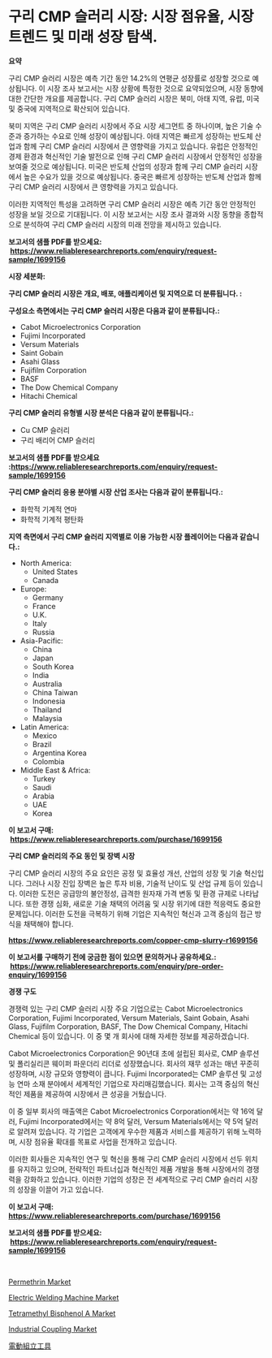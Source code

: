 <p><h1>구리 CMP 슬러리 시장: 시장 점유율, 시장 트렌드 및 미래 성장 탐색.</h1></p><p><strong>요약</strong></p>
<p><p>구리 CMP 슬러리 시장은 예측 기간 동안 14.2%의 연평균 성장률로 성장할 것으로 예상됩니다. 이 시장 조사 보고서는 시장 상황에 특정한 것으로 요약되었으며, 시장 동향에 대한 간단한 개요를 제공합니다. 구리 CMP 슬러리 시장은 북미, 아태 지역, 유럽, 미국 및 중국에 지역적으로 확산되어 있습니다.</p><p>북미 지역은 구리 CMP 슬러리 시장에서 주요 시장 세그먼트 중 하나이며, 높은 기술 수준과 증가하는 수요로 인해 성장이 예상됩니다. 아태 지역은 빠르게 성장하는 반도체 산업과 함께 구리 CMP 슬러리 시장에서 큰 영향력을 가지고 있습니다. 유럽은 안정적인 경제 환경과 혁신적인 기술 발전으로 인해 구리 CMP 슬러리 시장에서 안정적인 성장을 보여줄 것으로 예상됩니다. 미국은 반도체 산업의 성장과 함께 구리 CMP 슬러리 시장에서 높은 수요가 있을 것으로 예상됩니다. 중국은 빠르게 성장하는 반도체 산업과 함께 구리 CMP 슬러리 시장에서 큰 영향력을 가지고 있습니다.</p><p>이러한 지역적인 특성을 고려하면 구리 CMP 슬러리 시장은 예측 기간 동안 안정적인 성장을 보일 것으로 기대됩니다. 이 시장 보고서는 시장 조사 결과와 시장 동향을 종합적으로 분석하여 구리 CMP 슬러리 시장의 미래 전망을 제시하고 있습니다.</p></p>
<p><strong>보고서의 샘플 PDF를 받으세요: &nbsp;<a href="https://www.reliableresearchreports.com/enquiry/request-sample/1699156">https://www.reliableresearchreports.com/enquiry/request-sample/1699156</a></strong></p>
<p><strong>시장 세분화:</strong></p>
<p><strong> 구리 CMP 슬러리 시장은 개요, 배포, 애플리케이션 및 지역으로 더 분류됩니다. :</strong></p>
<p><strong>구성요소 측면에서는 구리 CMP 슬러리 시장은 다음과 같이 분류됩니다.:</strong></p>
<p><ul><li>Cabot Microelectronics Corporation</li><li>Fujimi Incorporated</li><li>Versum Materials</li><li>Saint Gobain</li><li>Asahi Glass</li><li>Fujifilm Corporation</li><li>BASF</li><li>The Dow Chemical Company</li><li>Hitachi Chemical</li></ul></p>
<p><strong> 구리 CMP 슬러리 유형별 시장 분석은 다음과 같이 분류됩니다.:</strong></p>
<p><ul><li>Cu CMP 슬러리</li><li>구리 배리어 CMP 슬러리</li></ul></p>
<p><strong>보고서의 샘플 PDF를 받으세요 :<a href="https://www.reliableresearchreports.com/enquiry/request-sample/1699156">https://www.reliableresearchreports.com/enquiry/request-sample/1699156</a></strong></p>
<p><strong> 구리 CMP 슬러리 응용 분야별 시장 산업 조사는 다음과 같이 분류됩니다.:</strong></p>
<p><ul><li>화학적 기계적 연마</li><li>화학적 기계적 평탄화</li></ul></p>
<p><strong>지역 측면에서 구리 CMP 슬러리 지역별로 이용 가능한 시장 플레이어는 다음과 같습니다.:</strong></p>
<p><ul>
    <li>
        North America:
        <ul>
            <li>United States</li>
            <li>Canada</li>
        </ul>
    </li>
    <li>
        Europe:
        <ul>
            <li>Germany</li>
            <li>France</li>
            <li>U.K.</li>
            <li>Italy</li>
            <li>Russia</li>
        </ul>
    </li>
    <li>
        Asia-Pacific:
        <ul>
            <li>China</li>
            <li>Japan</li>
            <li>South Korea</li>
            <li>India</li>
            <li>Australia</li>
            <li>China Taiwan</li>
            <li>Indonesia</li>
            <li>Thailand</li>
            <li>Malaysia</li>
        </ul>
    </li>
    <li>
        Latin America:
        <ul>
            <li>Mexico</li>
            <li>Brazil</li>
            <li>Argentina Korea</li>
            <li>Colombia</li>
        </ul>
    </li>
    <li>
        Middle East & Africa:
        <ul>
            <li>Turkey</li>
            <li>Saudi</li>
            <li>Arabia</li>
            <li>UAE</li>
            <li>Korea</li>
        </ul>
    </li>
    </ul></p>
<p><strong>이 보고서 구매: &nbsp;<a href="https://www.reliableresearchreports.com/purchase/1699156">https://www.reliableresearchreports.com/purchase/1699156</a></strong></p>
<p><strong>구리 CMP 슬러리의 주요 동인 및 장벽 시장</strong></p>
<p><p>구리 CMP 슬러리 시장의 주요 요인은 공정 및 효율성 개선, 산업의 성장 및 기술 혁신입니다. 그러나 시장 진입 장벽은 높은 투자 비용, 기술적 난이도 및 산업 규제 등이 있습니다. 이러한 도전은 공급망의 불안정성, 급격한 원자재 가격 변동 및 환경 규제로 나타납니다. 또한 경쟁 심화, 새로운 기술 채택의 어려움 및 시장 위기에 대한 적응력도 중요한 문제입니다. 이러한 도전을 극복하기 위해 기업은 지속적인 혁신과 고객 중심의 접근 방식을 채택해야 합니다.</p></p>
<p><strong><a href="https://www.reliableresearchreports.com/copper-cmp-slurry-r1699156">https://www.reliableresearchreports.com/copper-cmp-slurry-r1699156</a></strong></p>
<p><strong>이 보고서를 구매하기 전에 궁금한 점이 있으면 문의하거나 공유하세요.: &nbsp;<a href="https://www.reliableresearchreports.com/enquiry/pre-order-enquiry/1699156">https://www.reliableresearchreports.com/enquiry/pre-order-enquiry/1699156</a></strong></p>
<p><strong>경쟁 구도</strong></p>
<p><p>경쟁력 있는 구리 CMP 슬러리 시장 주요 기업으로는 Cabot Microelectronics Corporation, Fujimi Incorporated, Versum Materials, Saint Gobain, Asahi Glass, Fujifilm Corporation, BASF, The Dow Chemical Company, Hitachi Chemical 등이 있습니다. 이 중 몇 개 회사에 대해 자세한 정보를 제공하겠습니다.</p><p>Cabot Microelectronics Corporation은 90년대 초에 설립된 회사로, CMP 솔루션 및 폴리실리콘 웨이퍼 파운더리 리더로 성장했습니다. 회사의 재무 성과는 매년 꾸준히 성장하며, 시장 규모와 영향력이 큽니다. Fujimi Incorporated는 CMP 솔루션 및 고성능 연마 소재 분야에서 세계적인 기업으로 자리매김했습니다. 회사는 고객 중심의 혁신적인 제품을 제공하여 시장에서 큰 성공을 거뒀습니다.</p><p>이 중 일부 회사의 매출액은 Cabot Microelectronics Corporation에서는 약 16억 달러, Fujimi Incorporated에서는 약 8억 달러, Versum Materials에서는 약 5억 달러로 알려져 있습니다. 각 기업은 고객에게 우수한 제품과 서비스를 제공하기 위해 노력하며, 시장 점유율 확대를 목표로 사업을 전개하고 있습니다.</p><p>이러한 회사들은 지속적인 연구 및 혁신을 통해 구리 CMP 슬러리 시장에서 선두 위치를 유지하고 있으며, 전략적인 파트너십과 혁신적인 제품 개발을 통해 시장에서의 경쟁력을 강화하고 있습니다. 이러한 기업의 성장은 전 세계적으로 구리 CMP 슬러리 시장의 성장을 이끌어 가고 있습니다.</p></p>
<p><strong>이 보고서 구매: &nbsp; <a href="https://www.reliableresearchreports.com/purchase/1699156">https://www.reliableresearchreports.com/purchase/1699156</a></strong></p>
<p><strong>보고서의 샘플 PDF를 받으세요: &nbsp;<a href="https://www.reliableresearchreports.com/enquiry/request-sample/1699156">https://www.reliableresearchreports.com/enquiry/request-sample/1699156</a></strong><strong></strong></p>
<p>&nbsp;</p>
<p><p><a href="https://issuu.com/reportprime-2/docs/permethrin-market-size-2030.pptx">Permethrin Market</a></p><p><a href="https://github.com/castoriffic/Market-Research-Report-List-4/blob/main/electric-welding-machine-market.md">Electric Welding Machine Market</a></p><p><a href="https://automatic-knee-4c7.notion.site/Tetramethyl-Bisphenol-A-Market-Size-Growing-and-Forecasted-for-period-from-2024-2031-and-provides--c114eaa99b54462f8e0440bb1b2ac4b8">Tetramethyl Bisphenol A Market</a></p><p><a href="https://view.publitas.com/reportprime-1/industrial-coupling-market-share-market-new-trends-analysis-report-by-type-by-application-by-end-use-by-region-and-segment-forecasts-2024-2031/">Industrial Coupling Market</a></p><p><a href="https://github.com/jkjreqjscoxx7/Market-Research-Report-List-1/blob/main/319616021782.md">電動組立工具</a></p></p>